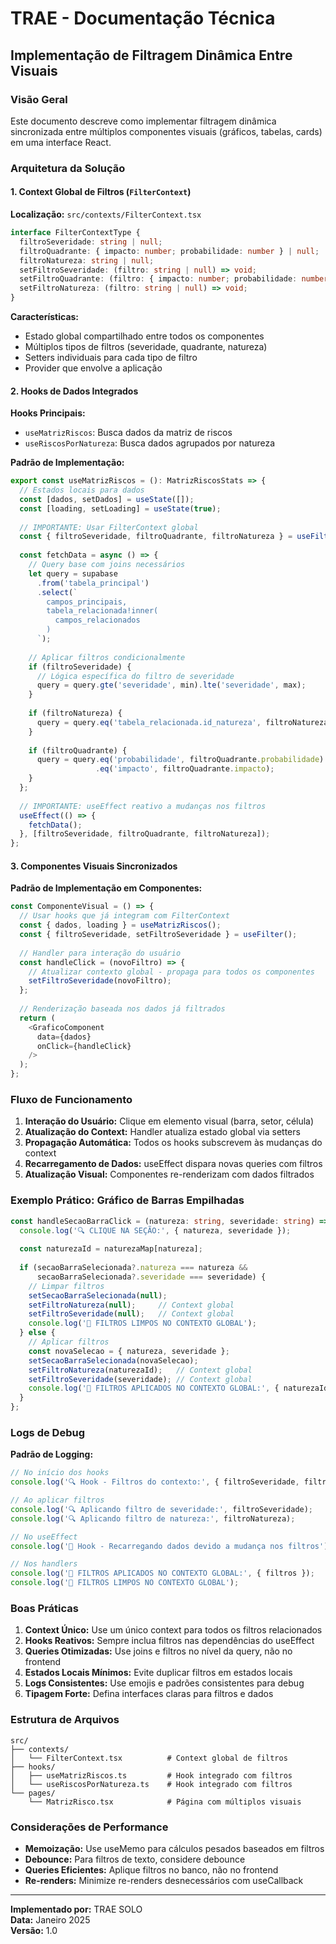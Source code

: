 # TRAE - Documentação Técnica

## Implementação de Filtragem Dinâmica Entre Visuais

### Visão Geral
Este documento descreve como implementar filtragem dinâmica sincronizada entre múltiplos componentes visuais (gráficos, tabelas, cards) em uma interface React.

### Arquitetura da Solução

#### 1. Context Global de Filtros (`FilterContext`)

**Localização:** `src/contexts/FilterContext.tsx`

```typescript
interface FilterContextType {
  filtroSeveridade: string | null;
  filtroQuadrante: { impacto: number; probabilidade: number } | null;
  filtroNatureza: string | null;
  setFiltroSeveridade: (filtro: string | null) => void;
  setFiltroQuadrante: (filtro: { impacto: number; probabilidade: number } | null) => void;
  setFiltroNatureza: (filtro: string | null) => void;
}
```

**Características:**
- Estado global compartilhado entre todos os componentes
- Múltiplos tipos de filtros (severidade, quadrante, natureza)
- Setters individuais para cada tipo de filtro
- Provider que envolve a aplicação

#### 2. Hooks de Dados Integrados

**Hooks Principais:**
- `useMatrizRiscos`: Busca dados da matriz de riscos
- `useRiscosPorNatureza`: Busca dados agrupados por natureza

**Padrão de Implementação:**
```typescript
export const useMatrizRiscos = (): MatrizRiscosStats => {
  // Estados locais para dados
  const [dados, setDados] = useState([]);
  const [loading, setLoading] = useState(true);
  
  // IMPORTANTE: Usar FilterContext global
  const { filtroSeveridade, filtroQuadrante, filtroNatureza } = useFilter();
  
  const fetchData = async () => {
    // Query base com joins necessários
    let query = supabase
      .from('tabela_principal')
      .select(`
        campos_principais,
        tabela_relacionada!inner(
          campos_relacionados
        )
      `);
    
    // Aplicar filtros condicionalmente
    if (filtroSeveridade) {
      // Lógica específica do filtro de severidade
      query = query.gte('severidade', min).lte('severidade', max);
    }
    
    if (filtroNatureza) {
      query = query.eq('tabela_relacionada.id_natureza', filtroNatureza);
    }
    
    if (filtroQuadrante) {
      query = query.eq('probabilidade', filtroQuadrante.probabilidade)
                   .eq('impacto', filtroQuadrante.impacto);
    }
  };
  
  // IMPORTANTE: useEffect reativo a mudanças nos filtros
  useEffect(() => {
    fetchData();
  }, [filtroSeveridade, filtroQuadrante, filtroNatureza]);
};
```

#### 3. Componentes Visuais Sincronizados

**Padrão de Implementação em Componentes:**
```typescript
const ComponenteVisual = () => {
  // Usar hooks que já integram com FilterContext
  const { dados, loading } = useMatrizRiscos();
  const { filtroSeveridade, setFiltroSeveridade } = useFilter();
  
  // Handler para interação do usuário
  const handleClick = (novoFiltro) => {
    // Atualizar contexto global - propaga para todos os componentes
    setFiltroSeveridade(novoFiltro);
  };
  
  // Renderização baseada nos dados já filtrados
  return (
    <GraficoComponent 
      data={dados} 
      onClick={handleClick}
    />
  );
};
```

### Fluxo de Funcionamento

1. **Interação do Usuário:** Clique em elemento visual (barra, setor, célula)
2. **Atualização do Context:** Handler atualiza estado global via setters
3. **Propagação Automática:** Todos os hooks subscrevem às mudanças do context
4. **Recarregamento de Dados:** useEffect dispara novas queries com filtros
5. **Atualização Visual:** Componentes re-renderizam com dados filtrados

### Exemplo Prático: Gráfico de Barras Empilhadas

```typescript
const handleSecaoBarraClick = (natureza: string, severidade: string) => {
  console.log('🔍 CLIQUE NA SEÇÃO:', { natureza, severidade });
  
  const naturezaId = naturezaMap[natureza];
  
  if (secaoBarraSelecionada?.natureza === natureza && 
      secaoBarraSelecionada?.severidade === severidade) {
    // Limpar filtros
    setSecaoBarraSelecionada(null);
    setFiltroNatureza(null);     // Context global
    setFiltroSeveridade(null);   // Context global
    console.log('🧹 FILTROS LIMPOS NO CONTEXTO GLOBAL');
  } else {
    // Aplicar filtros
    const novaSelecao = { natureza, severidade };
    setSecaoBarraSelecionada(novaSelecao);
    setFiltroNatureza(naturezaId);   // Context global
    setFiltroSeveridade(severidade); // Context global
    console.log('🎯 FILTROS APLICADOS NO CONTEXTO GLOBAL:', { naturezaId, severidade });
  }
};
```

### Logs de Debug

**Padrão de Logging:**
```typescript
// No início dos hooks
console.log('🔍 Hook - Filtros do contexto:', { filtroSeveridade, filtroQuadrante, filtroNatureza });

// Ao aplicar filtros
console.log('🔍 Aplicando filtro de severidade:', filtroSeveridade);
console.log('🔍 Aplicando filtro de natureza:', filtroNatureza);

// No useEffect
console.log('🔄 Hook - Recarregando dados devido a mudança nos filtros');

// Nos handlers
console.log('🎯 FILTROS APLICADOS NO CONTEXTO GLOBAL:', { filtros });
console.log('🧹 FILTROS LIMPOS NO CONTEXTO GLOBAL');
```

### Boas Práticas

1. **Context Único:** Use um único context para todos os filtros relacionados
2. **Hooks Reativos:** Sempre inclua filtros nas dependências do useEffect
3. **Queries Otimizadas:** Use joins e filtros no nível da query, não no frontend
4. **Estados Locais Mínimos:** Evite duplicar filtros em estados locais
5. **Logs Consistentes:** Use emojis e padrões consistentes para debug
6. **Tipagem Forte:** Defina interfaces claras para filtros e dados

### Estrutura de Arquivos

```
src/
├── contexts/
│   └── FilterContext.tsx          # Context global de filtros
├── hooks/
│   ├── useMatrizRiscos.ts         # Hook integrado com filtros
│   └── useRiscosPorNatureza.ts    # Hook integrado com filtros
└── pages/
    └── MatrizRisco.tsx            # Página com múltiplos visuais
```

### Considerações de Performance

- **Memoização:** Use useMemo para cálculos pesados baseados em filtros
- **Debounce:** Para filtros de texto, considere debounce
- **Queries Eficientes:** Aplique filtros no banco, não no frontend
- **Re-renders:** Minimize re-renders desnecessários com useCallback

---

**Implementado por:** TRAE SOLO  
**Data:** Janeiro 2025  
**Versão:** 1.0
